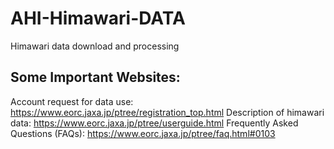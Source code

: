 # AHI-Himawari-DATA
Himawari data download and processing


## Some Important Websites:
Account request for data use: https://www.eorc.jaxa.jp/ptree/registration_top.html
Description of himawari data: https://www.eorc.jaxa.jp/ptree/userguide.html
Frequently Asked Questions (FAQs): https://www.eorc.jaxa.jp/ptree/faq.html#0103
